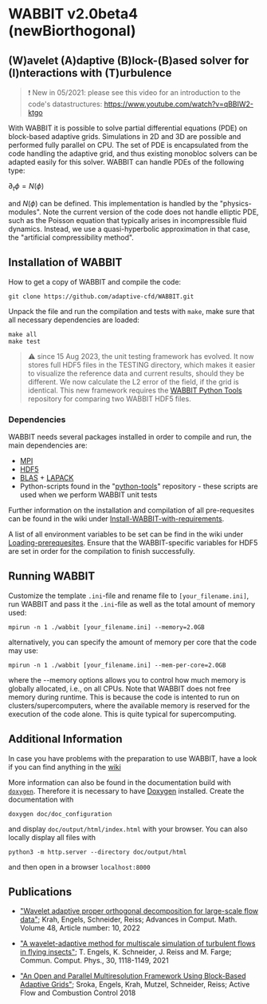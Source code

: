 # WABBIT v2.0beta4 (newBiorthogonal)
## (W)avelet (A)daptive (B)lock-(B)ased solver for (I)nteractions with (T)urbulence

> :exclamation: New in 05/2021: please see this video for an introduction to the code's datastructures: https://www.youtube.com/watch?v=qBBIW2-ktgo

With WABBIT it is possible to solve partial differential equations (PDE) on block-based adaptive grids. Simulations in 2D and 3D are possible and performed fully parallel on CPU. The set of PDE is encapsulated from the code handling the adaptive grid, and thus existing monobloc solvers can be adapted easily for this solver. WABBIT can handle PDEs of the following type:

$\partial_t \phi = N\left(\phi\right)$

and $N\left(\phi\right)$ can be defined. This implementation is handled by the "physics-modules". Note the current version of the code does not handle elliptic PDE, such as the Poisson equation that typically arises in incompressible fluid dynamics. Instead, we use a quasi-hyperbolic approximation in that case, the "artificial compressibility method".

## Installation of WABBIT
How to get a copy of WABBIT and compile the code:
```
git clone https://github.com/adaptive-cfd/WABBIT.git
```
Unpack the file and run the compilation and tests with `make`, make sure that all necessary dependencies are loaded:
```
make all
make test
```
> :warning: since 15 Aug 2023, the unit testing framework has evolved. It now stores full HDF5 files in the TESTING directory, which makes it easier to visualize the reference data and current results, should they be different. We now calculate the L2 error of the field, if the grid is identical. This new framework requires the [WABBIT Python Tools](https://github.com/adaptive-cfd/python-tools) repository for comparing two WABBIT HDF5 files.

### Dependencies
WABBIT needs several packages installed in order to compile and run, the main dependencies are:
- [MPI](https://www.open-mpi.org/ "OpenMPI")
- [HDF5](https://github.com/HDFGroup/hdf5/tags "HDF5")
- [BLAS](https://www.netlib.org/blas/ "BLAS") + [LAPACK](https://www.netlib.org/lapack/ "LAPACK")
- Python-scripts found in the "[python-tools](https://github.com/adaptive-cfd/python-tools)" repository - these scripts are used when we perform WABBIT unit tests

Further information on the installation and compilation of all pre-requesites can be found in the wiki under [Install-WABBIT-with-requirements](../../wiki/Install-WABBIT-with-requirements).

A list of all environment variables to be set can be find in the wiki under [Loading-prerequesites](../../Loading-prerequesites). Ensure that the WABBIT-specific variables for HDF5 are set in order for the compilation to finish successfully.

## Running WABBIT
Customize the template `.ini`-file and rename file to `[your_filename.ini]`, run WABBIT and pass it the `.ini`-file as well as the total amount of memory used:
```
mpirun -n 1 ./wabbit [your_filename.ini] --memory=2.0GB
```
alternatively, you can specify the amount of memory per core that the code may use:
```
mpirun -n 1 ./wabbit [your_filename.ini] --mem-per-core=2.0GB
```
where the --memory options allows you to control how much memory is globally allocated, i.e., on all CPUs. Note that WABBIT does not free memory during runtime. This is because the code is intented to run on clusters/supercomputers, where the available memory is reserved for the execution of the code alone. This is quite typical for supercomputing.

## Additional Information
In case you have problems with the preparation to use WABBIT, have a look if you can find anything in the  [wiki](../../ "additional information for WABBIT")

More information can also be found in the documentation build with [`doxygen`](https://www.doxygen.nl/). Therefore it is necessary to have [Doxygen](http://www.stack.nl/~dimitri/doxygen/ "Doxygen") installed. Create the documentation with
``` shell
doxygen doc/doc_configuration
```
and display `doc/output/html/index.html` with your browser. You can also locally display all files with
``` shell
python3 -m http.server --directory doc/output/html
```
and then open in a browser `localhost:8000`

## Publications

- ["Wavelet adaptive proper orthogonal decomposition for large-scale flow data"](https://link.springer.com/article/10.1007/s10444-021-09922-2 "Krah2022"); Krah, Engels, Schneider, Reiss; Advances in Comput. Math. Volume 48, Article number: 10, 2022

- ["A wavelet-adaptive method for multiscale simulation of turbulent flows in flying insects"](https://arxiv.org/abs/1912.05371 "Engels2021"); T. Engels, K. Schneider, J. Reiss and M. Farge; Commun. Comput. Phys., 30, 1118-1149, 2021

- ["An Open and Parallel Multiresolution Framework Using Block-Based Adaptive Grids"](https://link.springer.com/chapter/10.1007%2F978-3-319-98177-2_19 "Sroka2018"); Sroka, Engels, Krah, Mutzel, Schneider, Reiss; Active Flow and Combustion Control 2018
